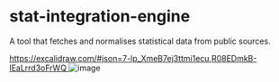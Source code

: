 # stat-integration-engine

A tool that fetches and normalises statistical data from public sources.

[https://excalidraw.com/#json=7-lp_XmeB7ej3ttmi1ecu,R08EDmkB-lEaLrrd3oFrWQ
](https://excalidraw.com/#json=N6f-DSqb-3yrOp0_5R2Lj,cVf4NW2QneswfNsOdt84Vw)
![image](https://github.com/statbase/stat-integration-engine/assets/38020265/5e48339d-aeef-4a37-b1f3-1ff3b2c3e6b8)

